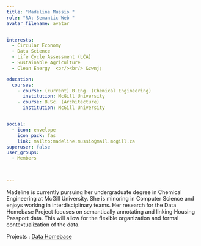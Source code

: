 ```yaml
---
title: "Madeline Mussio "
role: "RA: Semantic Web "
avatar_filename: avatar


interests:
  - Circular Economy
  - Data Science
  - Life Cycle Assessment (LCA)
  - Sustainable Agriculture
  - Clean Energy  <br/><br/> &zwnj; 

education:
  courses:
    - course: (current) B.Eng. (Chemical Engineering)
      institution: McGill University
    - course: B.Sc. (Architecture) 
      institution: McGill University 


social:
  - icon: envelope
    icon_pack: fas
    link: mailto:madeline.mussio@mail.mcgill.ca
superuser: false
user_groups:
  - Members


  
---
```





Madeline is currently pursuing her undergraduate degree in Chemical Engineering at McGill University. She is minoring in Computer Science and enjoys working in interdisciplinary teams. Her research for the Data Homebase Project focuses on semantically annotating and linking Housing Passport data. This will allow for the flexible organization and formal contextualization of the data. 


Projects : 
<a href='https://deft-stroopwafel-a0d849.netlify.app/project/data-homebase'  >Data Homebase </a>
</br>